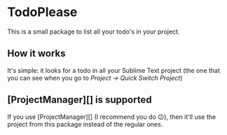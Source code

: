 # TodoPlease

This is a small package to list all your todo's in your project.

## How it works

It's simple: it looks for a todo in all your Sublime Text project (the one that you can see when
you go to *Project → Quick Switch Project*)

## [ProjectManager][] is supported

If you use [ProjectManager][] (I recommend you do :wink:), then it'll use the project from this
package instead of the regular ones.

